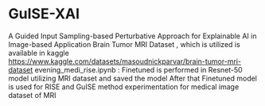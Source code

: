 # GuISE-XAI
A Guided Input Sampling-based Perturbative Approach for Explainable AI in Image-based Application
Brain Tumor MRI Dataset , which is utilized is available in kaggle https://www.kaggle.com/datasets/masoudnickparvar/brain-tumor-mri-dataset
evening_medi_rise.ipynb : Finetuned is performed in Resnet-50 model utilizing MRI dataset and saved the model 
After that Finetuned model is used for RISE and GuISE method experimentation for medical image dataset of MRI
